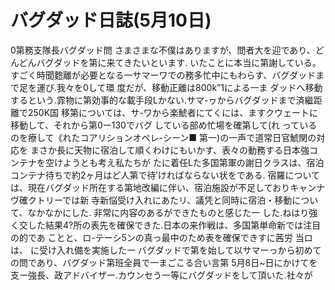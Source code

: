 # バグダッド日誌(5月10日)

0第務支隊長バグダッド問
さまさまな不僕はありますが、問者大を迎であり、どんどんバグダッドを第に来てきたいといます.
いたことに本当に第謝している。
すごく時聞麭離が必要となる一サマーワでの務多忙中にもわらす、バグダッドまで足を運び.我々を0して環
度だが、移動正離は800k”1による一ま
ダッドへ移動するという.霏物に第効事的な載手段Lかない.サマ-ヮからバグダッドまで済繼距離で250K国
移第については、サ-ワから楽鯱者にてくには、ますクウェートに移動して、それから第0ー130でバグ
している部め忙場を確第して(れ
っているのを療して《れたコアリションオペレ-シーン■
第一)の一声で道常日官鯱関の対応を
まさか長に天物に宿泊して順くわけにもいかす、表々の動務する日本強コンテナを空けようとも考え私たちが
たに着任Lた多国第軍の謝日クラスは、宿泊コンテナ待ちで約2ヶ月はど人第で待′ければならない状をである.
宿羅については、現在バグダッド所在する第地改編に伴い、宿泊施設が不足しておりキャンナヴ確クトリーでは新
寺新悩受け入れにあたリ、議凭と同時に宿泊・移動について、なかなかにした.
非常に内容のあるができたものと感じた一
した.ねはり強く交した結果4?所の表先を確保できた.日本の来作戦は、多国第単命新では注目の的であ
ことと、ロ-テーシ5ンの真っ最中のため表を確保できすに茜労
当ロは、
に受け入れ備を実施した一
バグダッドで第を始して以サマーっから初めての問であり、バグダッド第班全員で一まごこる合い言第
5月8日~日にかけてを支ー強長、政アドバイザー.カウンセう一等にバグダッドをして頂いた.社々が
